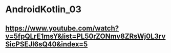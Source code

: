 # AndroidKotlin_03

## https://www.youtube.com/watch?v=5fpQLrE1msY&list=PL50rZONmv8ZRsWj0L3rvSicPSEJl6sQ40&index=5
